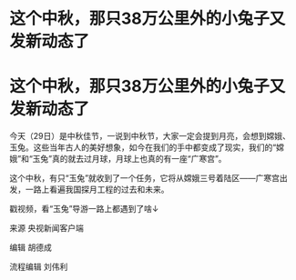 # 这个中秋，那只38万公里外的小兔子又发新动态了

# 这个中秋，那只38万公里外的小兔子又发新动态了

今天（29日）是中秋佳节，一说到中秋节，大家一定会提到月亮，会想到嫦娥、玉兔。这些当年古人的美好想象，如今在我们的手中都变成了现实，我们的“嫦娥”和“玉兔”真的就去过月球，月球上也真的有一座“广寒宫”。

这个中秋，有只“玉兔”就收到了一个任务，它将从嫦娥三号着陆区——广寒宫出发，一路上看遍我国探月工程的过去和未来。

戳视频，看“玉兔”导游一路上都遇到了啥↓

来源 央视新闻客户端

编辑 胡德成

流程编辑 刘伟利

